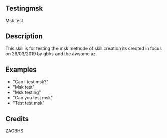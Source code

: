 ## Testingmsk
Msk test

## Description
This skill is for testing the msk methode of skill creation its creqted in focus on 28/03/2019 by gbhs and the awsome az

## Examples
 - "Can i test msk?"
 - "Msk test"
 - "Msk testing"
 - "Can you test msk"
 - "Test test msk"


## Credits
ZAGBHS


